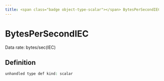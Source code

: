 ```yaml
---
title: <span class="badge object-type-scalar"></span> BytesPerSecondIEC
---
```

# <span class="badge object-type-scalar"></span> BytesPerSecondIEC

Data rate: bytes/sec(IEC)

## Definition

```php
unhandled type def kind: scalar
```
